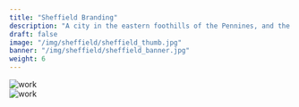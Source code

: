 ```yaml
---
title: "Sheffield Branding"
description: "A city in the eastern foothills of the Pennines, and the valleys of the River Don, Sheffield is known as the Steel City. Many innovations were developed locally, including crucible and stainless steel."
draft: false
image: "/img/sheffield/sheffield_thumb.jpg"
banner: "/img/sheffield/sheffield_banner.jpg"
weight: 6
---
```


<div class="row">
    <div class="col-sm-12">
        <img src="/img/sheffield/sheffield_brand.jpg" alt="work" class="media-img project-img">
    </div>
</div>

<div class="row">
    <div class="col-sm-12">
        <img src="/img/sheffield/sheffield_bag.jpg" alt="work" class="media-img project-img">
    </div>
</div>
